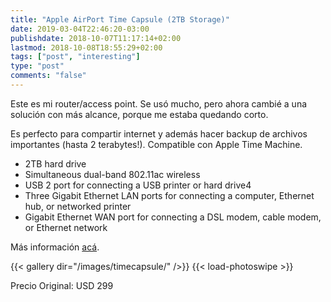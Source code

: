 ```yaml
---
title: "Apple AirPort Time Capsule (2TB Storage)"
date: 2019-03-04T22:46:20-03:00
publishdate: 2018-10-07T11:17:14+02:00
lastmod: 2018-10-08T18:55:29+02:00
tags: ["post", "interesting"]
type: "post"
comments: "false"
---
```


Este es mi router/access point. Se usó mucho, pero ahora cambié a una solución con más alcance, porque me estaba quedando corto. 

Es perfecto para compartir internet y además hacer backup de archivos importantes (hasta 2 terabytes!). Compatible con Apple Time Machine.

* 2TB hard drive
* Simultaneous dual-band 802.11ac wireless
* USB 2 port for connecting a USB printer or hard drive4
* Three Gigabit Ethernet LAN ports for connecting a computer, Ethernet hub, or networked printer
* Gigabit Ethernet WAN port for connecting a DSL modem, cable modem, or Ethernet network

Más información [acá](https://support.apple.com/kb/SP679?locale=en_US).

{{< gallery dir="/images/timecapsule/" />}} {{< load-photoswipe >}}

Precio Original: USD 299








